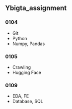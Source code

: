 ## Ybigta_assignment

### 0104
- Git
- Python
- Numpy, Pandas

### 0105
- Crawling
- Hugging Face

### 0109
- EDA, FE
- Database, SQL

